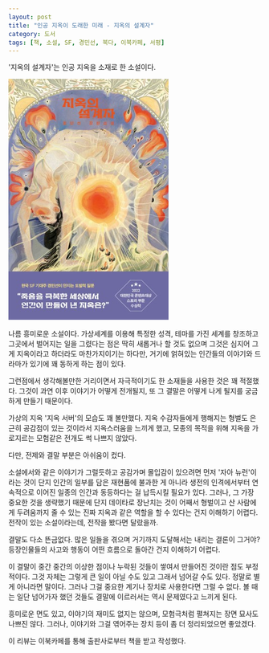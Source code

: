 ```yaml
---
layout: post
title: "인공 지옥이 도래한 미래 - 지옥의 설계자"
category: 도서
tags: [책, 소설, SF, 경민선, 북다, 이북카페, 서평]
---
```


'지옥의 설계자'는
인공 지옥을 소재로 한 소설이다.

![표지](/images/book/architect-of-hell-book.jpg)

나름 흥미로운 소설이다.
가상세계를 이용해 특정한 성격, 테마를 가진 세계를 창조하고
그곳에서 벌어지는 일을 그렸다는 점은 딱히 새롭거나 할 것도 없으며
그것은 심지어 그게 지옥이라고 하더라도 마찬가지이기는 하다만,
거기에 얽혀있는 인간들의 이야기와 드라마가 있기에 꽤 동하게 하는 점이 있다.

그런점에서 생각해볼만한 거리이면서
자극적이기도 한 소재들을 사용한 것은 꽤 적절했다.
그것이 과연 이후 이야기가 어떻게 전개될지,
또 그 결말은 어떻게 나게 될지를 궁금하게 만들기 때문이다.

가상의 지옥 '지옥 서버'의 모습도 꽤 볼만했다.
지옥 수감자들에게 행해지는 형벌도 은근히 공감점이 있는 것이라서 지옥스러움을 느끼게 했고,
모종의 목적을 위해 지옥을 가로지르는 모험같은 전개도 썩 나쁘지 않았다.

다만, 전제와 결말 부분은 아쉬움이 컸다.

소설에서와 같은 이야기가 그럴듯하고 공감가며 몰입감이 있으려면
먼저 '자아 뉴런'이라는 것이 단지 인간의 일부를 담은 재현품에 불과한 게 아니라
생전의 인격에서부터 연속적으로 이어진 일종의 인간과 동등하다는 걸 납득시킬 필요가 있다.
그러나, 그 가장 중요한 것을 생략했기 때문에
단지 데이타로 장난치는 것이 어째서 형벌이고 산 사람에게 두려움까지 줄 수 있는 진짜 지옥과 같은 역할을 할 수 있다는 건지 이해하기 어렵다.
전작이 있는 소설이라는데, 전작을 봤다면 달랐을까.

결말도 다소 뜬금없다.
많은 일들을 겪으며 거기까지 도달해서는 내리는 결론이 그거야?
등장인물들의 사고와 행동이 어떤 흐름으로 돌아간 건지 이해하기 어렵다.

이 결말이 중간 중간의 이상한 점이나 누락된 것들이 쌓여서 만들어진 것이란 점도 부정적이다.
그것 자체는 그렇게 큰 일이 아닐 수도 있고 그래서 넘어갈 수도 있다.
정말로 별게 아니라면 말이다.
그러나 그걸 중요한 계기나 장치로 사용한다면 그럴 수 없다.
볼 때는 일단 넘어가자 했던 것들도
결말에 이르러서는 역시 문제였다고 느끼게 된다.

흥미로운 면도 있고,
이야기의 재미도 없지는 않으며,
모험극처럼 펼쳐지는 장면 묘사도 나쁘진 않다.
그러나, 이야기와 그걸 엮어주는 장치 등이 좀 더 정리되었으면 좋았겠다.



<div class="im im-info">
이 리뷰는 이북카페를 통해 출판사로부터 책을 받고 작성했다.
</div>
